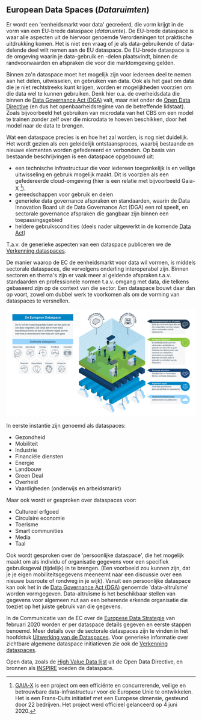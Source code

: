## European Data Spaces (*Dataruimten*)

Er wordt een 'eenheidsmarkt voor data' gecreëerd, die vorm krijgt in de vorm van een EU-brede dataspace (*dataruimte*). De EU-brede dataspace is waar alle aspecten uit de hiervoor genoemde Verordeningen tot praktische uitdrukking komen. Het is niet een vraag of je als data-gebruikende of data-delende deel wilt nemen aan de EU dataspace. De EU-brede dataspace is de omgeving waarin je data-gebruik en -delen plaatsvindt, binnen de randvoorwaarden en afspraken die voor die marktomgeving gelden.

Binnen zo'n dataspace moet het mogelijk zijn voor iedereen deel te nemen aan het delen, uitwisselen, en gebruiken van data. Ook als het gaat om data die je niet rechtstreeks kunt krijgen, worden er mogelijkheden voorzien om die data wel te kunnen gebruiken. Denk hier o.a. de overheidsdata die binnen de [Data Governance Act (DGA)](#data-governance-act-dga) valt, maar niet onder de [Open Data Directive](#open-data-directive) (en dus het openbaarheidsregime van de betreffende lidstaat). Zoals bijvoorbeeld het gebruiken van microdata van het CBS om een model te trainen zonder zelf over die microdata te hoeven beschikken, door het model naar de data te brengen.

Wat een dataspace precies is en hoe het zal worden, is nog niet duidelijk. Het wordt gezien als een geleidelijk ontstaansproces, waarbij bestaande en nieuwe elementen worden gefedereerd en verbonden. Op basis van bestaande beschrijvingen is een dataspace opgebouwd uit:
* een technische infrastructuur die voor iedereen toegankelijk is en veilige uitwisseling en gebruik mogelijk maakt. Dit is voorzien als een gefedereerde cloud-omgeving (hier is een relatie met bijvoorbeeld Gaia-X [^1]). 
* gereedschappen voor gebruik en delen
* generieke data governance afspraken en standaarden, waarin de Data Innovation Board uit de Data Governance Act (DGA) een rol speelt, en sectorale governance afspraken die gangbaar zijn binnen een toepassingsgebied
* heldere gebruikscondities (deels nader uitgewerkt in de komende [Data Act](#data-act-da))

T.a.v. de generieke aspecten van een dataspace publiceren we de [Verkenning dataspaces](https://docs.geostandaarden.nl/eu/VerkenningDataspaces/).

De manier waarop de EC de eenheidsmarkt voor data wil vormen, is middels sectorale dataspaces, die vervolgens onderling interoperabel zijn. 
Binnen sectoren en thema's zijn er vaak meer al geldende afspraken t.a.v. standaarden en professionele normen t.a.v. omgang met data, die telkens gebaseerd zijn op de context van die sector. Een dataspace bouwt daar dan op voort, zowel om dubbel werk te voorkomen als om de vorming van dataspaces te versnellen.

![eudataspacesill.png](media/eudataspacesill.png)

In eerste instantie zijn genoemd als dataspaces:

* Gezondheid
* Mobiliteit
* Industrie
* Financiële diensten
* Energie
* Landbouw
* Green Deal
* Overheid
* Vaardigheden (onderwijs en arbeidsmarkt)

Maar ook wordt er gesproken over dataspaces voor:
- Cultureel erfgoed
- Circulaire economie
- Toerisme
- Smart communities
- Media
- Taal

Ook wordt gesproken over de 'persoonlijke dataspace', die het mogelijk maakt om als individu of organisatie gegevens voor een specifiek gebruiksgeval (tijdelijk) in te brengen. (Een voorbeeld zou kunnen zijn, dat je je eigen mobiliteitsgegevens meeneemt naar een discussie over een nieuwe busroute of rondweg in je wijk). Vanuit een persoonlijke dataspace kan ook het in de [Data Governance Act (DGA)](#data-governance-act-dga) genoemde 'data-altruïsme' worden vormgegeven. Data-altruïsme is het beschikbaar stellen van gegevens voor algemeen nut aan een beherende erkende organisatie die toeziet op het juiste gebruik van die gegevens. 

In de Communicatie van de EC over de [Europese Data Strategie](#europese-data-strategie) van februari 2020 worden er per dataspace details gegeven en eerste stappen benoemd. Meer details  over de sectorale dataspaces zijn te vinden in het hoofdstuk [Uitwerking van de Dataspaces](#uitwerking-van-de-dataspaces). Voor generieke informatie over zichtbare algemene dataspace initiatieven zie ook de [Verkenning dataspaces](https://docs.geostandaarden.nl/eu/VerkenningDataspaces/).

Open data, zoals de [High Value Data lijst](#high-value-data-lijst) uit de Open Data Directive, en bronnen als [INSPIRE](#inspire-richtlijn) voeden de dataspace.

[^1]: [GAIA-X](https://www.gaia-x.eu/) is een project om een efficiënte en concurrerende, veilige en betrouwbare data-infrastructuur voor de Europese Unie te ontwikkelen. Het is een Frans-Duits initiatief met een Europese dimensie, gesteund door 22 bedrijven. Het project werd officieel gelanceerd op 4 juni 2020.
